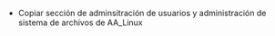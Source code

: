 - Copiar sección de adminsitración de usuarios y administración de sistema
  de archivos de AA_Linux
